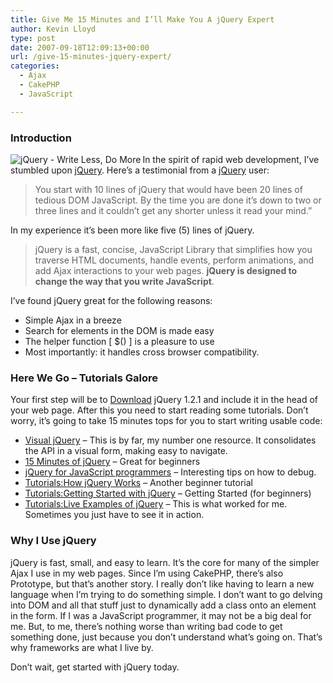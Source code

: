 ```yaml
---
title: Give Me 15 Minutes and I’ll Make You A jQuery Expert
author: Kevin Lloyd
type: post
date: 2007-09-18T12:09:13+00:00
url: /give-15-minutes-jquery-expert/
categories:
  - Ajax
  - CakePHP
  - JavaScript

---
```

### Introduction

[<img src="/wp-content/uploads/jquery_logo.gif" title="jQuery - Write Less, Do More" alt="jQuery - Write Less, Do More" align="left" />][1]In the spirit of rapid web development, I&#8217;ve stumbled upon [jQuery][1]. Here&#8217;s a testimonial from a [jQuery][1] user:

> You start with 10 lines of jQuery that would have been 20 lines of tedious DOM JavaScript. By the time you are done it&#8217;s down to two or three lines and it couldn&#8217;t get any shorter unless it read your mind.&#8221;

In my experience it&#8217;s been more like five (5) lines of jQuery.

> jQuery is a fast, concise, JavaScript Library that simplifies how you traverse HTML documents, handle events, perform animations, and add Ajax interactions to your web pages. **jQuery is designed to change the way that you write JavaScript**.

I&#8217;ve found jQuery great for the following reasons:

  * Simple Ajax in a breeze
  * Search for elements in the DOM is made easy
  * The helper function [ $() ] is a pleasure to use
  * Most importantly: it handles cross browser compatibility.

### Here We Go &#8211; Tutorials Galore

Your first step will be to <span><a href="http://code.google.com/p/jqueryjs/downloads/detail?name=jquery-1.2.1.pack.js">Download</a> jQuery 1.2.1 and include it in the head of your web page. After this you need to start reading some tutorials. Don&#8217;t worry, it&#8217;s going to take 15 minutes tops for you to start writing usable code:</span>

  * [Visual jQuery][2] &#8211; This is by far, my number one resource. It consolidates the API in a visual form, making easy to navigate.
  * [15 Minutes of jQuery][3] &#8211; Great for beginners
  * [jQuery for JavaScript programmers][4] &#8211; Interesting tips on how to debug.
  * [Tutorials:How jQuery Works][5] &#8211; Another beginner tutorial
  * [Tutorials:Getting Started with jQuery][6] &#8211; Getting Started (for beginners)
  * [Tutorials:Live Examples of jQuery][7] &#8211; This is what worked for me. Sometimes you just have to see it in action.

### Why I Use jQuery

jQuery is fast, small, and easy to learn. It&#8217;s the core for many of the simpler Ajax I use in my web pages. Since I&#8217;m using CakePHP, there&#8217;s also Prototype, but that&#8217;s another story. I really don&#8217;t like having to learn a new language when I&#8217;m trying to do something simple. I don&#8217;t want to go delving into DOM and all that stuff just to dynamically add a class onto an element in the form. If I was a JavaScript programmer, it may not be a big deal for me. But, to me, there&#8217;s nothing worse than writing bad code to get something done, just because you don&#8217;t understand what&#8217;s going on. That&#8217;s why frameworks are what I live by.

Don&#8217;t wait, get started with jQuery today.

 [1]: http://jquery.com/
 [2]: http://visualjquery.com
 [3]: http://www.slideshare.net/simon/jquery-in-15-minutes/
 [4]: http://simonwillison.net/2007/Aug/15/jquery/
 [5]: http://docs.jquery.com/Tutorials:How_jQuery_Works
 [6]: http://docs.jquery.com/Tutorials:Getting_Started_with_jQuery
 [7]: http://docs.jquery.com/Tutorials:Live_Examples_of_jQuery